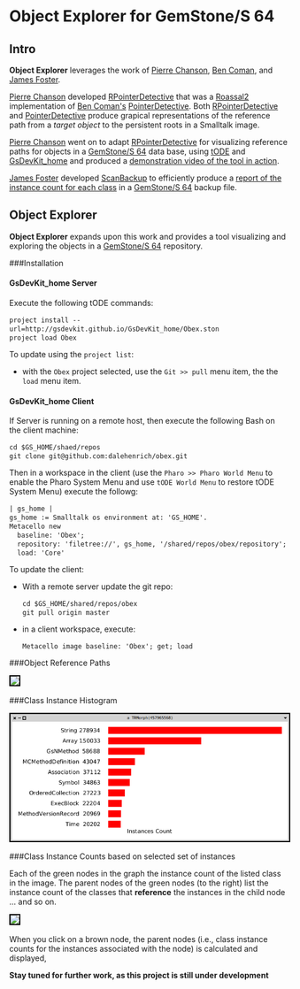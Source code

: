 # Object Explorer for GemStone/S 64

## Intro

**Object Explorer** leverages the work of [Pierre Chanson][15], [Ben Coman][17], and [James Foster][16].

[Pierre Chanson][15] developed [RPointerDetective][2] that was a [Roassal2][4] implementation of [Ben Coman's][17] [PointerDetective][3]. Both [RPointerDetective][2] and [PointerDetective][3] produce grapical representations of the reference path from a *target object* to the persistent roots in a Smalltalk image.

[Pierre Chanson][15] went on to adapt [RPointerDetective][2] for visualizing reference paths for objects in a [GemStone/S 64][12] data base, using [tODE][9] and [GsDevKit_home][10] and produced a [demonstration video of the tool in action][14].

[James Foster][16] developed [ScanBackup][1] to efficiently produce a [report of the instance count for each class][13] in a [GemStone/S 64][12] backup file.

## Object Explorer
**Object Explorer** expands upon this work and provides a tool visualizing and exploring the objects in a [GemStone/S 64][12] repository. 

###Installation

#### GsDevKit_home Server
Execute the following tODE commands:

```
project install --url=http://gsdevkit.github.io/GsDevKit_home/Obex.ston
project load Obex
```

To update using the `project list`:

  - with the `Obex` project selected, use the `Git >> pull` menu item, the the `load` menu item.

#### GsDevKit_home Client
If Server is running on a remote host, then execute the following Bash on the client machine:

```shell
cd $GS_HOME/shaed/repos
git clone git@github.com:dalehenrich/obex.git
```

Then in a workspace in the client (use the `Pharo >> Pharo World Menu` to enable the Pharo System Menu and use `tODE World Menu` to restore tODE System Menu) execute the followg:

```Smalltalk
| gs_home |
gs_home := Smalltalk os environment at: 'GS_HOME'.
Metacello new
  baseline: 'Obex';
  repository: 'filetree://', gs_home, '/shared/repos/obex/repository';
  load: 'Core'
```

To update the client:

  - With a remote server update the git repo:

    ```shell
    cd $GS_HOME/shared/repos/obex
    git pull origin master
    ```
  - in a client workspace, execute:  

    ```Smalltalk
    Metacello image baseline: 'Obex'; get; load
    ```

###Object Reference Paths

<img style="border: 2px solid #000000;" src="https://raw.githubusercontent.com/dalehenrich/obex/master/docs/images/sample.png" />

###Class Instance Histogram

<img style="border: 2px solid #000000;" src="https://raw.githubusercontent.com/dalehenrich/obex/master/docs/images/classInstances.png" />

###Class Instance Counts based on selected set of instances

Each of the green nodes in the graph the instance count of the listed class in the image. The parent nodes of the green nodes (to the right) list the instance count of the classes that **reference** the instances in the child node ... and so on.

<img style="border: 2px solid #000000;" src="https://raw.githubusercontent.com/dalehenrich/obex/master/docs/images/classInstancesWithInstances.png" />

When you click on a brown node, the parent nodes (i.e., class instance counts for the instances associated with the node) is calculated and displayed,

**Stay tuned for further work, as this project is still under development**


[1]: http://seaside.gemtalksystems.com/ss/ScanBackup.html
[2]: http://www.smalltalkhub.com/#!/~PierreChanson/RPointerDetective
[3]: http://smalltalkhub.com/#!/~BenComan/PointerDetective
[4]: http://smalltalkhub.com/#!/~ObjectProfile/Roassal2

[9]: https://github.com/dalehenrich/tode
[10]: https://github.com/GsDevKit/GsDevKit_home

[12]: https://gemtalksystems.com/products/gs64/

[13]: https://programminggems.wordpress.com/2009/05/14/scanbackup/

[14]: https://vimeo.com/131145038

[15]: https://fr.linkedin.com/in/pierre-chanson-7a817064
[16]: https://github.com/jgfoster
[17]: https://github.com/bencoman
